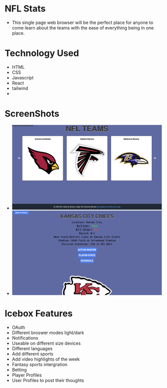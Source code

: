# NFL Stats
* This single page web browser will be the perfect place for anyone to come learn about the teams with the ease of everything being in one place. 
# Technology Used
* HTML
* CSS
* Javascript
* React
* tailwind
* 
# ScreenShots
* ![Alt text](<Screenshot 2023-09-11 at 9.28.18 AM.png>)
* ![Team Detail Page](<Screenshot 2023-09-11 at 9.28.55 AM.png>)


# Icebox Features
* OAuth
* Different broswer modes light/dark
* Notifications 
* Useable on different size devices
* Different languages
* Add different sports
* Add video highlights of the week
* Fantasy sports intergration
* Betting
* Player Profiles
* User Profiles to post their thoughts

